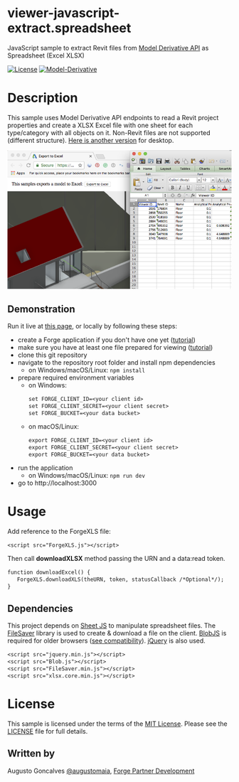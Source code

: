 # viewer-javascript-extract.spreadsheet
JavaScript sample to extract Revit files from [Model Derivative API](https://developer.autodesk.com/en/docs/model-derivative/v2) as Spreadsheet (Excel XLSX)


[![License](http://img.shields.io/:license-mit-blue.svg)](http://opensource.org/licenses/MIT)
[![Model-Derivative](https://img.shields.io/badge/Model%20Derivative-v2-green.svg)](http://developer.autodesk.com/)

# Description

This sample uses Model Derivative API endpoints to read a Revit project properties and create a XLSX Excel file with one sheet for each type/category with all objects on it. Non-Revit files are not supported (different structure). [Here is another version](https://github.com/Autodesk-Forge/model.derivative-csharp-context.menu) for desktop.

![thumbnail](/thumbnail.png)

## Demonstration

Run it live at [this page](https://viewerxls.herokuapp.com), or locally by following these steps:

- create a Forge application if you don't have one yet ([tutorial](https://forge.autodesk.com/en/docs/oauth/v2/tutorials/create-app/))
- make sure you have at least one file prepared for viewing ([tutorial](https://forge.autodesk.com/en/docs/model-derivative/v2/tutorials/prepare-file-for-viewer))
- clone this git repository
- navigate to the repository root folder and install npm dependencies
  - on Windows/macOS/Linux: `npm install`
- prepare required environment variables
  - on Windows:
    ```
    set FORGE_CLIENT_ID=<your client id>
    set FORGE_CLIENT_SECRET=<your client secret>
    set FORGE_BUCKET=<your data bucket>
    ```
  - on macOS/Linux:
    ```
    export FORGE_CLIENT_ID=<your client id>
    export FORGE_CLIENT_SECRET=<your client secret>
    export FORGE_BUCKET=<your data bucket>
    ```
- run the application
  - on Windows/macOS/Linux: `npm run dev`
- go to http://localhost:3000

# Usage

Add reference to the ForgeXLS file:

```
<script src="ForgeXLS.js"></script>
```

Then call **downloadXLSX** method passing the URN and a data:read token.

```
function downloadExcel() {
   ForgeXLS.downloadXLS(theURN, token, statusCallback /*Optional*/);
}
```

## Dependencies

This project depends on [Sheet JS](https://github.com/SheetJS/js-xlsx) to manipulate spreadsheet files. The [FileSaver](https://github.com/eligrey/FileSaver.js/) library is used to create & download a file on the client. [BlobJS](https://github.com/eligrey/Blob.js) is required for older browsers ([see compatibility](https://github.com/eligrey/FileSaver.js/#supported-browsers)). [jQuery](https://jquery.com) is also used.

```
<script src="jquery.min.js"></script>
<script src="Blob.js"></script>
<script src="FileSaver.min.js"></script>
<script src="xlsx.core.min.js"></script>
```

# License

This sample is licensed under the terms of the [MIT License](http://opensource.org/licenses/MIT).
Please see the [LICENSE](LICENSE) file for full details.

## Written by

Augusto Goncalves [@augustomaia](https://twitter.com/augustomaia), [Forge Partner Development](http://forge.autodesk.com)
